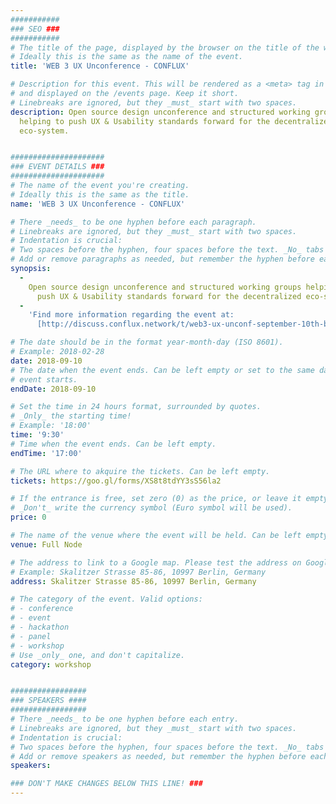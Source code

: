 ```yaml
---
###########
### SEO ###
###########
# The title of the page, displayed by the browser on the title of the window.
# Ideally this is the same as the name of the event.
title: 'WEB 3 UX Unconference - CONFLUX'

# Description for this event. This will be rendered as a <meta> tag in the HTML,
# and displayed on the /events page. Keep it short.
# Linebreaks are ignored, but they _must_ start with two spaces.
description: Open source design unconference and structured working groups
  helping to push UX & Usability standards forward for the decentralized
  eco-system.


#####################
### EVENT DETAILS ###
#####################
# The name of the event you're creating.
# Ideally this is the same as the title.
name: 'WEB 3 UX Unconference - CONFLUX'

# There _needs_ to be one hyphen before each paragraph.
# Linebreaks are ignored, but they _must_ start with two spaces.
# Indentation is crucial:
# Two spaces before the hyphen, four spaces before the text. _No_ tabs allowed.
# Add or remove paragraphs as needed, but remember the hyphen before each entry.
synopsis:
  -
    Open source design unconference and structured working groups helping to
      push UX & Usability standards forward for the decentralized eco-system.
  -
    'Find more information regarding the event at:
      [http://discuss.conflux.network/t/web3-ux-unconf-september-10th-berlin-blockchain-week-full-node-berlin](http://discuss.conflux.network/t/web3-ux-unconf-september-10th-berlin-blockchain-week-full-node-berlin)'

# The date should be in the format year-month-day (ISO 8601).
# Example: 2018-02-28
date: 2018-09-10
# The date when the event ends. Can be left empty or set to the same day the
# event starts.
endDate: 2018-09-10

# Set the time in 24 hours format, surrounded by quotes.
# _Only_ the starting time!
# Example: '18:00'
time: '9:30'
# Time when the event ends. Can be left empty.
endTime: '17:00'

# The URL where to akquire the tickets. Can be left empty.
tickets: https://goo.gl/forms/XS8t8tdYY3sS56la2

# If the entrance is free, set zero (0) as the price, or leave it empty.
# _Don't_ write the currency symbol (Euro symbol will be used).
price: 0

# The name of the venue where the event will be held. Can be left empty.
venue: Full Node

# The address to link to a Google map. Please test the address on Google Maps.
# Example: Skalitzer Strasse 85-86, 10997 Berlin, Germany
address: Skalitzer Strasse 85-86, 10997 Berlin, Germany

# The category of the event. Valid options:
# - conference
# - event
# - hackathon
# - panel
# - workshop
# Use _only_ one, and don't capitalize.
category: workshop


#################
### SPEAKERS ####
#################
# There _needs_ to be one hyphen before each entry.
# Linebreaks are ignored, but they _must_ start with two spaces.
# Indentation is crucial:
# Two spaces before the hyphen, four spaces before the text. _No_ tabs allowed.
# Add or remove speakers as needed, but remember the hyphen before each entry.
speakers:

### DON'T MAKE CHANGES BELOW THIS LINE! ###
---
```

<!-- ### DON'T MAKE CHANGES BELOW THIS LINE! ### -->

<Event-Content/>
